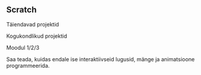 ## Scratch

Täiendavad projektid

Kogukondlikud projektid

Moodul 1/2/3

Saa teada, kuidas endale ise interaktiivseid lugusid, mänge ja animatsioone programmeerida.
